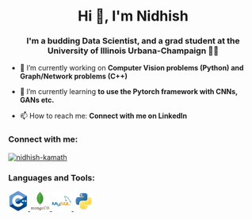<h1 align="center">Hi 👋, I'm Nidhish</h1>
<h3 align="center">I'm a budding Data Scientist, and a grad student at the University of Illinois Urbana-Champaign 🧑‍🎓</h3>

- 🔭 I’m currently working on **Computer Vision problems (Python) and Graph/Network problems (C++)**

- 🌱 I’m currently learning **to use the Pytorch framework with CNNs, GANs etc.**

- 📫 How to reach me: **Connect with me on LinkedIn**

<h3 align="left">Connect with me:</h3>
<p align="left">
<a href="https://linkedin.com/in/nidhish-kamath" target="blank"><img align="center" src="https://raw.githubusercontent.com/rahuldkjain/github-profile-readme-generator/master/src/images/icons/Social/linked-in-alt.svg" alt="nidhish-kamath" height="30" width="40" /></a>
</p>

<h3 align="left">Languages and Tools:</h3>
<p align="left"> <a href="https://www.w3schools.com/cpp/" target="_blank" rel="noreferrer"> <img src="https://raw.githubusercontent.com/devicons/devicon/master/icons/cplusplus/cplusplus-original.svg" alt="cplusplus" width="40" height="40"/> </a> <a href="https://www.mongodb.com/" target="_blank" rel="noreferrer"> <img src="https://raw.githubusercontent.com/devicons/devicon/master/icons/mongodb/mongodb-original-wordmark.svg" alt="mongodb" width="40" height="40"/> </a> <a href="https://www.mysql.com/" target="_blank" rel="noreferrer"> <img src="https://raw.githubusercontent.com/devicons/devicon/master/icons/mysql/mysql-original-wordmark.svg" alt="mysql" width="40" height="40"/> </a> <a href="https://www.python.org" target="_blank" rel="noreferrer"> <img src="https://raw.githubusercontent.com/devicons/devicon/master/icons/python/python-original.svg" alt="python" width="40" height="40"/> </a> </p>
